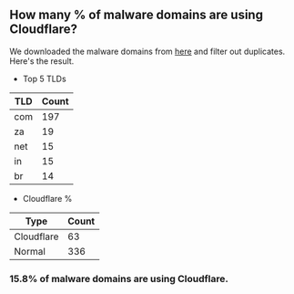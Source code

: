 ## How many % of malware domains are using Cloudflare?


We downloaded the malware domains from [here](https://urlhaus.abuse.ch) and filter out duplicates.
Here's the result.


[//]: # (start replacement)


- Top 5 TLDs

| TLD | Count |
| --- | --- |
| com | 197 |
| za | 19 |
| net | 15 |
| in | 15 |
| br | 14 |


- Cloudflare %

| Type | Count |
| --- | --- |
| Cloudflare | 63 |
| Normal | 336 |


### 15.8% of malware domains are using Cloudflare.
